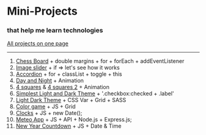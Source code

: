 # Mini-Projects

### that help me learn technologies

[All projects on one page](https://trusting-bhabha-c67443.netlify.app/)

---

1. [Chess Board](https://trusting-bhabha-c67443.netlify.app/chess-board/) + double margins + for + forEach + addEventListener
2. [Image slider](https://trusting-bhabha-c67443.netlify.app/image%20slider/) + if => let's see how it works
3. [Accordion](https://trusting-bhabha-c67443.netlify.app/accordion/) + for + classList + toggle + this
4. [Day and Night](https://trusting-bhabha-c67443.netlify.app/animation%20day%20and%20night/) + Animation
5. [4 squares](https://trusting-bhabha-c67443.netlify.app/4%20squares%20animation/index.html) & [4 squares 2](https://trusting-bhabha-c67443.netlify.app/4%20squares%20animation%202/index.html) + Animation
6. [Simplest Light and Dark Theme](https://trusting-bhabha-c67443.netlify.app/simplest%20light%20and%20dark%20theme/) + '.checkbox:checked + .label'
7. [Light Dark Theme](https://trusting-bhabha-c67443.netlify.app/light%20dark%20theme%20toggle/) + CSS Var + Grid + SASS
8. [Color game](https://trusting-bhabha-c67443.netlify.app/color%20game/) + JS + Grid
9. [Clocks](https://trusting-bhabha-c67443.netlify.app/clocks/) + JS + new Date();
10. [Meteo App]() + JS + API + Node.js + Express.js;
11. [New Year Countdown](https://trusting-bhabha-c67443.netlify.app/new_year_countdown/) + JS + Date & Time

